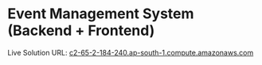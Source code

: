 # Event Management System (Backend + Frontend)

Live Solution URL: [c2-65-2-184-240.ap-south-1.compute.amazonaws.com](ec2-65-2-184-240.ap-south-1.compute.amazonaws.com)